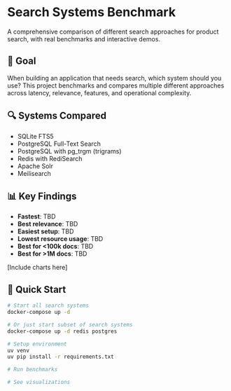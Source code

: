 # Search Systems Benchmark

A comprehensive comparison of different search approaches for product search,
with real benchmarks and interactive demos.

## 🎯 Goal

When building an application that needs search, which system should you use?
This project benchmarks and compares multiple different approaches across latency,
relevance, features, and operational complexity.

## 🔍 Systems Compared

- SQLite FTS5
- PostgreSQL Full-Text Search
- PostgreSQL with pg_trgm (trigrams)
- Redis with RediSearch
- Apache Solr
- Meilisearch

## 📊 Key Findings

- **Fastest**: TBD
- **Best relevance**: TBD
- **Easiest setup**: TBD
- **Lowest resource usage**: TBD
- **Best for <100k docs**: TBD
- **Best for >1M docs**: TBD

[Include charts here]

## 🚀 Quick Start

```bash
# Start all search systems
docker-compose up -d

# Or just start subset of search systems
docker-compose up -d redis postgres

# Setup environment
uv venv
uv pip install -r requirements.txt

# Run benchmarks

# See visualizations

```
